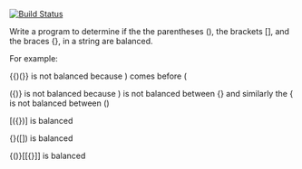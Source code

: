[![Build Status](https://travis-ci.org/Angan7a/is-balanced-.svg?branch=master)](https://travis-ci.org/Angan7a/is-balanced-)

Write a program to determine if the the parentheses (),
the brackets [], and the braces {}, in a string are balanced.

For example:

{{)(}} is not balanced because ) comes before (

({)} is not balanced because ) is not balanced between {}
     and similarly the { is not balanced between ()

[({})] is balanced

{}([]) is balanced

{()}[[{}]] is balanced
